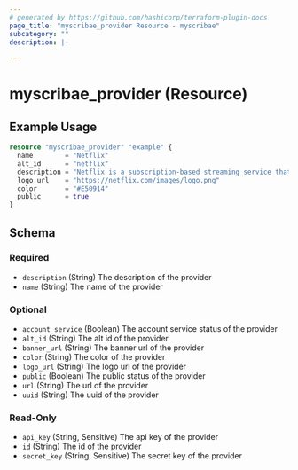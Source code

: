 ```yaml
---
# generated by https://github.com/hashicorp/terraform-plugin-docs
page_title: "myscribae_provider Resource - myscribae"
subcategory: ""
description: |-
  
---
```


# myscribae_provider (Resource)



## Example Usage

```terraform
resource "myscribae_provider" "example" {
  name        = "Netflix"
  alt_id      = "netflix"
  description = "Netflix is a subscription-based streaming service that allows our members to watch TV shows and movies on an internet-connected device. Depending on your plan, you can also download TV shows and movies to your iOS, Android, or Windows 10 device and watch without an internet connection."
  logo_url    = "https://netflix.com/images/logo.png"
  color       = "#E50914"
  public      = true
}
```

<!-- schema generated by tfplugindocs -->
## Schema

### Required

- `description` (String) The description of the provider
- `name` (String) The name of the provider

### Optional

- `account_service` (Boolean) The account service status of the provider
- `alt_id` (String) The alt id of the provider
- `banner_url` (String) The banner url of the provider
- `color` (String) The color of the provider
- `logo_url` (String) The logo url of the provider
- `public` (Boolean) The public status of the provider
- `url` (String) The url of the provider
- `uuid` (String) The uuid of the provider

### Read-Only

- `api_key` (String, Sensitive) The api key of the provider
- `id` (String) The id of the provider
- `secret_key` (String, Sensitive) The secret key of the provider

